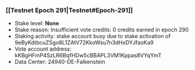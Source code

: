 ### [[Testnet Epoch 291|Testnet#Epoch-291]]
* Stake level: **None**
* Stake reason: Insufficient vote credits: 0 credits earned in epoch 290
* Staking activity: stake account busy due to stake activation of 9eByKdtbcuZSgo8L1ZAtV72KkoWsu7n3dHxDYJfaoKa9
* Vote account address: kKBgHFmP4SzLR6BqfHDw5cBBAPL3VM1Kppas8VYqYmT
* Data Center: 24940-DE-Falkenstein